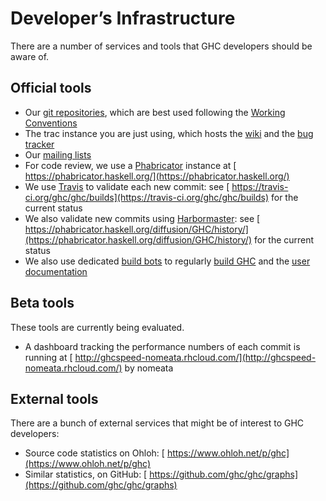 # Developer’s Infrastructure


There are a number of services and tools that GHC developers should be aware of.

## Official tools

- Our [git repositories](repositories), which are best used following the [ Working Conventions](https://ghc.haskell.org/trac/ghc/wiki/)
- The trac instance you are just using, which hosts the [wiki](/trac/ghc/wiki) and the [bug tracker](/trac/ghc/report)
- Our [mailing lists](mailing-lists-and-irc)
- For code review, we use a [Phabricator](phabricator) instance at [ https://phabricator.haskell.org/](https://phabricator.haskell.org/)
- We use [Travis](travis) to validate each new commit: see [ https://travis-ci.org/ghc/ghc/builds](https://travis-ci.org/ghc/ghc/builds) for the current status
- We also validate new commits using [Harbormaster](phabricator/harbormaster): see [ https://phabricator.haskell.org/diffusion/GHC/history/](https://phabricator.haskell.org/diffusion/GHC/history/) for the current status
- We also use dedicated [build bots](builder-summary) to regularly [ build GHC](http://haskell.inf.elte.hu/builders/) and the [ user documentation](http://haskell.inf.elte.hu/docs/)

## Beta tools


These tools are currently being evaluated.

- A dashboard tracking the performance numbers of each commit is running at [ http://ghcspeed-nomeata.rhcloud.com/](http://ghcspeed-nomeata.rhcloud.com/) by nomeata

## External tools


There are a bunch of external services that might be of interest to GHC developers:

- Source code statistics on Ohloh: [ https://www.ohloh.net/p/ghc](https://www.ohloh.net/p/ghc)
- Similar statistics, on GitHub: [ https://github.com/ghc/ghc/graphs](https://github.com/ghc/ghc/graphs)